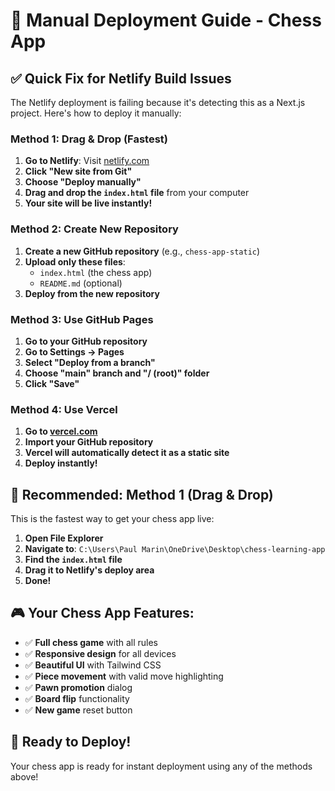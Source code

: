# 🚀 **Manual Deployment Guide - Chess App**

## ✅ **Quick Fix for Netlify Build Issues**

The Netlify deployment is failing because it's detecting this as a Next.js project. Here's how to deploy it manually:

### **Method 1: Drag & Drop (Fastest)**

1. **Go to Netlify**: Visit [netlify.com](https://netlify.com)
2. **Click "New site from Git"**
3. **Choose "Deploy manually"**
4. **Drag and drop the `index.html` file** from your computer
5. **Your site will be live instantly!**

### **Method 2: Create New Repository**

1. **Create a new GitHub repository** (e.g., `chess-app-static`)
2. **Upload only these files**:
   - `index.html` (the chess app)
   - `README.md` (optional)
3. **Deploy from the new repository**

### **Method 3: Use GitHub Pages**

1. **Go to your GitHub repository**
2. **Go to Settings → Pages**
3. **Select "Deploy from a branch"**
4. **Choose "main" branch and "/ (root)" folder**
5. **Click "Save"**

### **Method 4: Use Vercel**

1. **Go to [vercel.com](https://vercel.com)**
2. **Import your GitHub repository**
3. **Vercel will automatically detect it as a static site**
4. **Deploy instantly!**

## 🎯 **Recommended: Method 1 (Drag & Drop)**

This is the fastest way to get your chess app live:

1. **Open File Explorer**
2. **Navigate to**: `C:\Users\Paul Marin\OneDrive\Desktop\chess-learning-app`
3. **Find the `index.html` file**
4. **Drag it to Netlify's deploy area**
5. **Done!**

## 🎮 **Your Chess App Features:**

- ✅ **Full chess game** with all rules
- ✅ **Responsive design** for all devices
- ✅ **Beautiful UI** with Tailwind CSS
- ✅ **Piece movement** with valid move highlighting
- ✅ **Pawn promotion** dialog
- ✅ **Board flip** functionality
- ✅ **New game** reset button

## 🚀 **Ready to Deploy!**

Your chess app is ready for instant deployment using any of the methods above!
